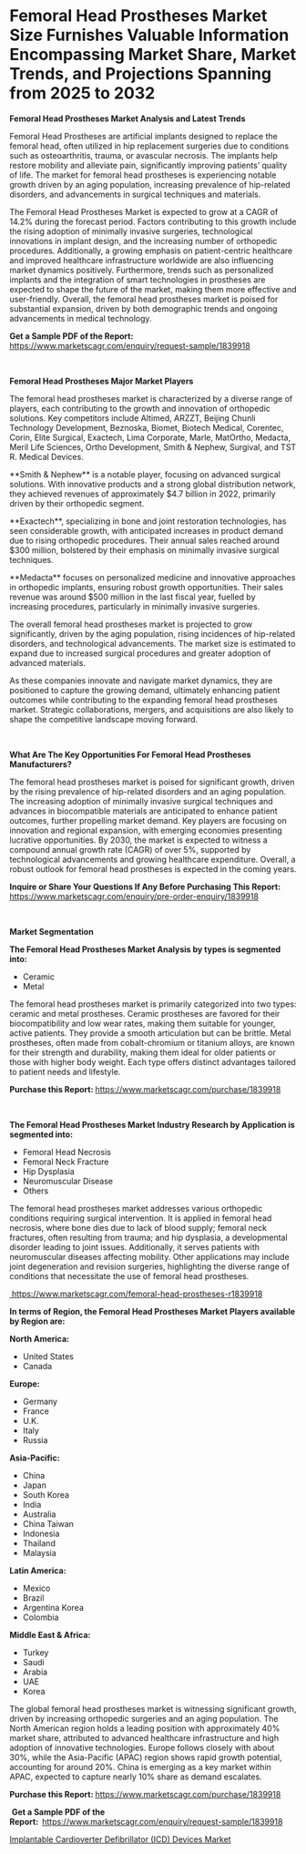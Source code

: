 <p><h1>Femoral Head Prostheses Market Size Furnishes Valuable Information Encompassing Market Share, Market Trends, and Projections Spanning from 2025 to 2032</h1></p><p><strong>Femoral Head Prostheses Market Analysis and Latest Trends</strong></p>
<p><p>Femoral Head Prostheses are artificial implants designed to replace the femoral head, often utilized in hip replacement surgeries due to conditions such as osteoarthritis, trauma, or avascular necrosis. The implants help restore mobility and alleviate pain, significantly improving patients’ quality of life. The market for femoral head prostheses is experiencing notable growth driven by an aging population, increasing prevalence of hip-related disorders, and advancements in surgical techniques and materials.</p><p>The Femoral Head Prostheses Market is expected to grow at a CAGR of 14.2% during the forecast period. Factors contributing to this growth include the rising adoption of minimally invasive surgeries, technological innovations in implant design, and the increasing number of orthopedic procedures. Additionally, a growing emphasis on patient-centric healthcare and improved healthcare infrastructure worldwide are also influencing market dynamics positively. Furthermore, trends such as personalized implants and the integration of smart technologies in prostheses are expected to shape the future of the market, making them more effective and user-friendly. Overall, the femoral head prostheses market is poised for substantial expansion, driven by both demographic trends and ongoing advancements in medical technology.</p></p>
<p><strong>Get a Sample PDF of the Report:&nbsp;</strong> <a href="https://www.marketscagr.com/enquiry/request-sample/1839918?utm_campaign=2097&utm_medium=2&utm_source=Github&utm_content=ia&utm_term=05032025&utm_id=femoral-head-prostheses">https://www.marketscagr.com/enquiry/request-sample/1839918</a></p>
<p>&nbsp;</p>
<p><strong>Femoral Head Prostheses Major Market Players</strong></p>
<p><p>The femoral head prostheses market is characterized by a diverse range of players, each contributing to the growth and innovation of orthopedic solutions. Key competitors include Altimed, ARZZT, Beijing Chunli Technology Development, Beznoska, Biomet, Biotech Medical, Corentec, Corin, Elite Surgical, Exactech, Lima Corporate, Marle, MatOrtho, Medacta, Meril Life Sciences, Ortho Development, Smith & Nephew, Surgival, and TST R. Medical Devices.</p><p>**Smith & Nephew** is a notable player, focusing on advanced surgical solutions. With innovative products and a strong global distribution network, they achieved revenues of approximately $4.7 billion in 2022, primarily driven by their orthopedic segment.</p><p>**Exactech**, specializing in bone and joint restoration technologies, has seen considerable growth, with anticipated increases in product demand due to rising orthopedic procedures. Their annual sales reached around $300 million, bolstered by their emphasis on minimally invasive surgical techniques.</p><p>**Medacta** focuses on personalized medicine and innovative approaches in orthopedic implants, ensuring robust growth opportunities. Their sales revenue was around $500 million in the last fiscal year, fuelled by increasing procedures, particularly in minimally invasive surgeries.</p><p>The overall femoral head prostheses market is projected to grow significantly, driven by the aging population, rising incidences of hip-related disorders, and technological advancements. The market size is estimated to expand due to increased surgical procedures and greater adoption of advanced materials.</p><p>As these companies innovate and navigate market dynamics, they are positioned to capture the growing demand, ultimately enhancing patient outcomes while contributing to the expanding femoral head prostheses market. Strategic collaborations, mergers, and acquisitions are also likely to shape the competitive landscape moving forward.</p></p>
<p>&nbsp;</p>
<p><strong>What Are The Key Opportunities For Femoral Head Prostheses Manufacturers?</strong></p>
<p><p>The femoral head prostheses market is poised for significant growth, driven by the rising prevalence of hip-related disorders and an aging population. The increasing adoption of minimally invasive surgical techniques and advances in biocompatible materials are anticipated to enhance patient outcomes, further propelling market demand. Key players are focusing on innovation and regional expansion, with emerging economies presenting lucrative opportunities. By 2030, the market is expected to witness a compound annual growth rate (CAGR) of over 5%, supported by technological advancements and growing healthcare expenditure. Overall, a robust outlook for femoral head prostheses is expected in the coming years.</p></p>
<p><strong>Inquire or Share Your Questions If Any Before Purchasing This Report:</strong> <a href="https://www.marketscagr.com/enquiry/pre-order-enquiry/1839918?utm_campaign=2097&utm_medium=2&utm_source=Github&utm_content=ia&utm_term=05032025&utm_id=femoral-head-prostheses">https://www.marketscagr.com/enquiry/pre-order-enquiry/1839918</a></p>
<p>&nbsp;</p>
<p><strong>Market Segmentation</strong></p>
<p><strong>The Femoral Head Prostheses Market Analysis by types is segmented into:</strong></p>
<p><ul><li>Ceramic</li><li>Metal</li></ul></p>
<p><p>The femoral head prostheses market is primarily categorized into two types: ceramic and metal prostheses. Ceramic prostheses are favored for their biocompatibility and low wear rates, making them suitable for younger, active patients. They provide a smooth articulation but can be brittle. Metal prostheses, often made from cobalt-chromium or titanium alloys, are known for their strength and durability, making them ideal for older patients or those with higher body weight. Each type offers distinct advantages tailored to patient needs and lifestyle.</p></p>
<p><strong>Purchase this Report:&nbsp;</strong><a href="https://www.marketscagr.com/purchase/1839918?utm_campaign=2097&utm_medium=2&utm_source=Github&utm_content=ia&utm_term=05032025&utm_id=femoral-head-prostheses">https://www.marketscagr.com/purchase/1839918</a></p>
<p>&nbsp;</p>
<p><strong>The Femoral Head Prostheses Market Industry Research by Application is segmented into:</strong></p>
<p><ul><li>Femoral Head Necrosis</li><li>Femoral Neck Fracture</li><li>Hip Dysplasia</li><li>Neuromuscular Disease</li><li>Others</li></ul></p>
<p><p>The femoral head prostheses market addresses various orthopedic conditions requiring surgical intervention. It is applied in femoral head necrosis, where bone dies due to lack of blood supply; femoral neck fractures, often resulting from trauma; and hip dysplasia, a developmental disorder leading to joint issues. Additionally, it serves patients with neuromuscular diseases affecting mobility. Other applications may include joint degeneration and revision surgeries, highlighting the diverse range of conditions that necessitate the use of femoral head prostheses.</p></p>
<p><a href="https://www.marketscagr.com/femoral-head-prostheses-r1839918?utm_campaign=2097&utm_medium=2&utm_source=Github&utm_content=ia&utm_term=05032025&utm_id=femoral-head-prostheses">&nbsp;https://www.marketscagr.com/femoral-head-prostheses-r1839918</a></p>
<p><strong>In terms of Region, the Femoral Head Prostheses Market Players available by Region are:</strong></p>
<p>
    <p> <strong> North America: </strong>
        <ul>
            <li>United States</li>
            <li>Canada</li>
        </ul>
        </p> 
    <p> <strong> Europe: </strong>
        <ul>
            <li>Germany</li>
            <li>France</li>
            <li>U.K.</li>
            <li>Italy</li>
            <li>Russia</li>
        </ul>
        </p> 
    <p> <strong> Asia-Pacific: </strong>
        <ul>
            <li>China</li>
            <li>Japan</li>
            <li>South Korea</li>
            <li>India</li>
            <li>Australia</li>
            <li>China Taiwan</li>
            <li>Indonesia</li>
            <li>Thailand</li>
            <li>Malaysia</li>
        </ul>
        </p> 
    <p> <strong> Latin America: </strong>
        <ul>
            <li>Mexico</li>
            <li>Brazil</li>
            <li>Argentina Korea</li>
            <li>Colombia</li>
        </ul>
        </p> 
    <p> <strong> Middle East & Africa: </strong>
        <ul>
            <li>Turkey</li>
            <li>Saudi</li>
            <li>Arabia</li>
            <li>UAE</li>
            <li>Korea</li>
        </ul>
    </p>
    </p>
<p><p>The global femoral head prostheses market is witnessing significant growth, driven by increasing orthopedic surgeries and an aging population. The North American region holds a leading position with approximately 40% market share, attributed to advanced healthcare infrastructure and high adoption of innovative technologies. Europe follows closely with about 30%, while the Asia-Pacific (APAC) region shows rapid growth potential, accounting for around 20%. China is emerging as a key market within APAC, expected to capture nearly 10% share as demand escalates.</p></p>
<p><strong>Purchase this Report: </strong><a href="https://www.marketscagr.com/purchase/1839918?utm_campaign=2097&utm_medium=2&utm_source=Github&utm_content=ia&utm_term=05032025&utm_id=femoral-head-prostheses">https://www.marketscagr.com/purchase/1839918</a></p>
<p>&nbsp;<strong>Get a Sample PDF of the Report:&nbsp;&nbsp;</strong><a href="https://www.marketscagr.com/enquiry/request-sample/1839918?utm_campaign=2097&utm_medium=2&utm_source=Github&utm_content=ia&utm_term=05032025&utm_id=femoral-head-prostheses">https://www.marketscagr.com/enquiry/request-sample/1839918</a></p>
<p><strong></strong></p>
<p><p><a href="https://github.com/FlorianWolf90/Market-Research-Report-List-1/blob/main/implantable-cardioverter-defibrillator-icd-devices-market.md?utm_campaign=2097&utm_medium=2&utm_source=Github&utm_content=ia&utm_term=05032025&utm_id=femoral-head-prostheses">Implantable Cardioverter Defibrillator (ICD) Devices Market</a></p></p>